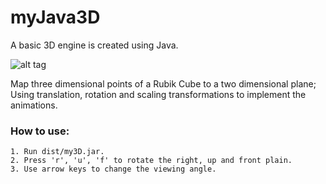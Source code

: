 myJava3D
========

 A basic 3D engine is created using Java.
 
![alt tag](https://raw.github.com/Yiting007/myJava3D/master/cube.jpg)
 
Map three dimensional points of a Rubik Cube to a two dimensional plane;
Using translation, rotation and scaling transformations to implement the animations.

### How to use:
    1. Run dist/my3D.jar.
    2. Press 'r', 'u', 'f' to rotate the right, up and front plain.
    3. Use arrow keys to change the viewing angle.

